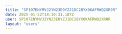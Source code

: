 ```yaml
---
title: "SP107ENYMVJ2YN23E0YZJ1DC28YX0KAFRWQ2XR0R"
date: 2025-01-22T18:10:31.187Z
user: SP107ENYMVJ2YN23E0YZJ1DC28YX0KAFRWQ2XR0R
layout: "users"
---
```

    